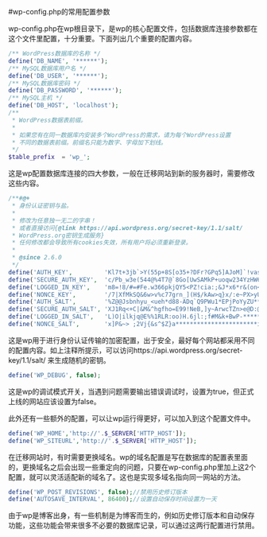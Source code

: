 #wp-config.php的常用配置参数

wp-config.php在wp根目录下，是wp的核心配置文件，包括数据库连接参数都在这个文件里配置，十分重要。下面列出几个重要的配置内容。

```php
/** WordPress数据库的名称 */
define('DB_NAME', '******');
/** MySQL数据库用户名 */
define('DB_USER', '******');
/** MySQL数据库密码 */
define('DB_PASSWORD', '******');
/** MySQL主机 */
define('DB_HOST', 'localhost');
/**
 * WordPress数据表前缀。
 *
 * 如果您有在同一数据库内安装多个WordPress的需求，请为每个WordPress设置
 * 不同的数据表前缀。前缀名只能为数字、字母加下划线。
 */
$table_prefix  = 'wp_';
```
这是wp配置数据库连接的四大参数，一般在迁移网站到新的服务器时，需要修改这些内容。

```php
/**#@+
 * 身份认证密钥与盐。
 *
 * 修改为任意独一无二的字串！
 * 或者直接访问{@link https://api.wordpress.org/secret-key/1.1/salt/
 * WordPress.org密钥生成服务}
 * 任何修改都会导致所有cookies失效，所有用户将必须重新登录。
 *
 * @since 2.6.0
 */
define('AUTH_KEY',         'Kl7t+3jb`>Y(55p+8S[o35+?DFr?GPq5]AJoM]`!vasxcvF2*O+k1}.>}`d{RxEe');
define('SECURE_AUTH_KEY',  'c/Pb_w3e(544@%4T7@`8Go[UwSAMkP+uoqw234YzHW6eVBTG4(7kcmU#aqeQs_k.');
define('LOGGED_IN_KEY',    'm8=!8/#=#Fe.w366pkjQY5<PZ!cia:;&J*x6*r&(on<f,T**************$EcN');
define('NONCE_KEY',        '/7|XfMkSQ&6w>v%c77grn_](H$/kAw>q}x/:e~PX>yUh+``)t8**********gA}X');
define('AUTH_SALT',        '%Z@@Jsbnhyu_<ueh*d88-ADq`Q9PWu1*EPjPoYyZU***************(1eY2)a`');
define('SECURE_AUTH_SALT', 'XJ1Rq<+C|&M&^hgfho=E99!NeB,]y~ArwcTZn>e@D:@**************SB&D?Z/');
define('LOGGED_IN_SALT',   'L)O|ilkjq@E%%1RLR:oo)H.6jl:;f#M&k+BwP-*****12S-C#%)fz?/YoQ3%mX*9');
define('NONCE_SALT',       'x]P&~> ;2Vj{&s^$Z}a***********************ir?XBP!OEh-l8eHvlt)sSs');
```
这是wp用于进行身份认证传输的加密配置，出于安全，最好每个网站都采用不同的配置内容。如上注释所提示，可以访问https://api.wordpress.org/secret-key/1.1/salt/ 来生成随机的密钥。

```php
define('WP_DEBUG', false);
```
这是wp的调试模式开关，当遇到问题需要输出错误调试时，设置为true，但正式上线的网站应该设置为false。

此外还有一些额外的配置，可以让wp运行得更好，可以加入到这个配置文件中。

```php
define('WP_HOME','http://'.$_SERVER['HTTP_HOST']);
define('WP_SITEURL','http://'.$_SERVER['HTTP_HOST']);
```
在迁移网站时，有时需要更换域名。wp的域名配置是写在数据库的配置表里面的，更换域名之后会出现一些重定向的问题，只要在wp-config.php里加上这2个配置，就可以灵活适配新的域名了。这也是实现多域名指向同一网站的方法。

```php
define('WP_POST_REVISIONS', false);//禁用历史修订版本
define('AUTOSAVE_INTERVAL', 86400);//设置自动保存时间设置为一天
```
由于wp是博客出身，有一些机制是为博客而生的，例如历史修订版本和自动保存功能，这些功能会带来很多不必要的数据库记录，可以通过这两行配置进行禁用。

